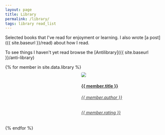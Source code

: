 ```yaml
---
layout: page
title: Library
permalink: /library/
tags: library read_list
---
```


Selected books that I've read for enjoyment or learning. I also wrote [a post]({{ site.baseurl }}/read) about how I read.

To see things I haven't yet read browse the [Antilibrary]({{ site.baseurl }}/anti-library)

<section style="display: flex; justify-content: space-between; flex-wrap: wrap">
{% for member in site.data.library %}
    <a target="_blank" href="https://www.librarything.com/isbn/{{ member.isbn }}" style="color: #333333; flex: 1; width: 100%; min-width: 250px; padding-top: 5%;">
        <div style="width: 250px">
            <img class="grow-me" src="http://covers.openlibrary.org/b/ISBN/{{ member.isbn }}-L.jpg">
        </div>
        <div style="width: 250px">
            <h4>{{ member.title }}</h4>
            <h6>{{ member.author }}</h6>
            <h6>{{ member.rating }}</h6>
        </div>
    </a>
{% endfor %}
</section>

<style>
.grow-me {
  border-radius: 4px;
  transition: all .2s ease-in-out;
}

.grow-me:hover {
  transform: scale(1.02);
}

</style>